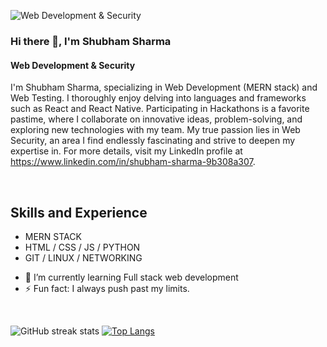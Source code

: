 
![Web Development & Security](https://media.licdn.com/dms/image/D5616AQGWIIm9TGsQGA/profile-displaybackgroundimage-shrink_350_1400/0/1721200747050?e=1726704000&v=beta&t=-STSPMiXHMwk9VGTfqvQ13OYbq33jlvNcmy2FnHptH0)

### Hi there 👋, I'm Shubham Sharma
#### Web Development & Security

I'm Shubham Sharma, specializing in Web Development (MERN stack) and Web Testing. I thoroughly enjoy delving into languages and frameworks such as React and React Native. Participating in Hackathons is a favorite pastime, where I collaborate on innovative ideas, problem-solving, and exploring new technologies with my team. My true passion lies in Web Security, an area I find endlessly fascinating and strive to deepen my expertise in. For more details, visit my LinkedIn profile at https://www.linkedin.com/in/shubham-sharma-9b308a307.

<br>

## Skills and Experience
* MERN STACK
* HTML / CSS / JS / PYTHON
* GIT / LINUX / NETWORKING

- 🌱 I’m currently learning Full stack web development 
- ⚡ Fun fact: I always push past my limits.

<br>

![GitHub streak stats](https://streak-stats.demolab.com/?user=shubham0174)  [![Top Langs](https://github-readme-stats.vercel.app/api/top-langs/?username=shubham0174)](https://github.com/anuraghazra/github-readme-stats) 



